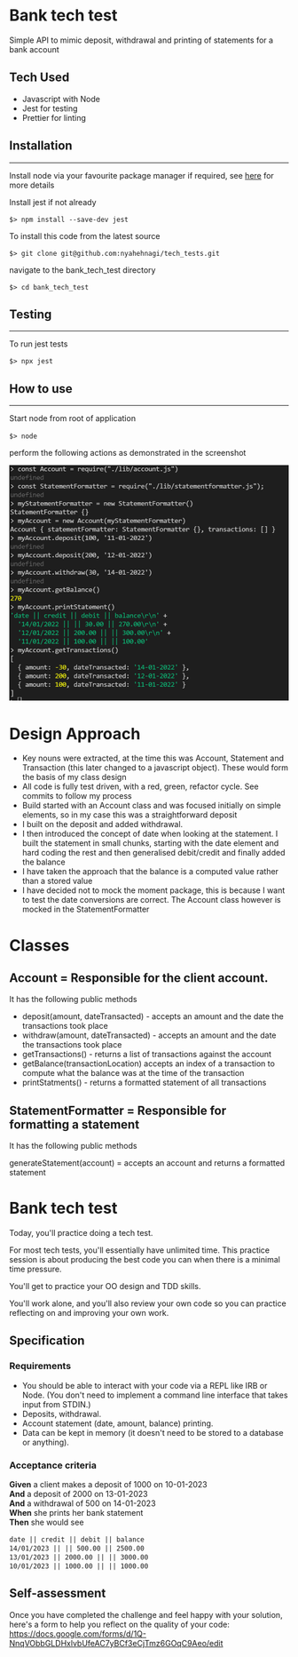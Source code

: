 # Bank tech test

Simple API to mimic deposit, withdrawal and printing of statements for a bank account

## Tech Used

- Javascript with Node
- Jest for testing
- Prettier for linting

## Installation

---

Install node via your favourite package manager if required, see [here](https://nodejs.org/en/ "Node") for more details

Install jest if not already

```
$> npm install --save-dev jest
```

To install this code from the latest source

```
$> git clone git@github.com:nyahehnagi/tech_tests.git

```

navigate to the bank_tech_test directory

```
$> cd bank_tech_test
```

## Testing

---

To run jest tests

```
$> npx jest
```

## How to use

---

Start node from root of application

`$> node`

perform the following actions as demonstrated in the screenshot

![alt text](https://github.com/nyahehnagi/tech_tests/blob/main/bank_tech_test/docs/bank_tech_test_screenshot.png)

# Design Approach

- Key nouns were extracted, at the time this was Account, Statement and Transaction (this later changed to a javascript object). These would form the basis of my class design
- All code is fully test driven, with a red, green, refactor cycle. See commits to follow my process
- Build started with an Account class and was focused initially on simple elements, so in my case this was a straightforward deposit
- I built on the deposit and added withdrawal.
- I then introduced the concept of date when looking at the statement. I built the statement in small chunks, starting with the date element and hard coding the rest and then generalised debit/credit and finally added the balance
- I have taken the approach that the balance is a computed value rather than a stored value
- I have decided not to mock the moment package, this is because I want to test the date conversions are correct. The Account class however is mocked in the StatementFormatter

# Classes
## Account = Responsible for the client account.

It has the following public methods
- deposit(amount, dateTransacted) - accepts an amount and the date the transactions took place
- withdraw(amount, dateTransacted) - accepts an amount and the date the transactions took place
- getTransactions() - returns a list of transactions against the account
- getBalance(transactionLocation) accepts an index of a transaction to compute what the balance was at the time of the transaction
- printStatments() - returns a formatted statement of all transactions
## StatementFormatter = Responsible for formatting a statement
It has the following public methods

generateStatement(account) = accepts an account and returns a formatted statement


# Bank tech test

Today, you'll practice doing a tech test.

For most tech tests, you'll essentially have unlimited time. This practice session is about producing the best code you can when there is a minimal time pressure.

You'll get to practice your OO design and TDD skills.

You'll work alone, and you'll also review your own code so you can practice reflecting on and improving your own work.

## Specification

### Requirements

- You should be able to interact with your code via a REPL like IRB or Node. (You don't need to implement a command line interface that takes input from STDIN.)
- Deposits, withdrawal.
- Account statement (date, amount, balance) printing.
- Data can be kept in memory (it doesn't need to be stored to a database or anything).

### Acceptance criteria

**Given** a client makes a deposit of 1000 on 10-01-2023  
**And** a deposit of 2000 on 13-01-2023  
**And** a withdrawal of 500 on 14-01-2023  
**When** she prints her bank statement  
**Then** she would see

```
date || credit || debit || balance
14/01/2023 || || 500.00 || 2500.00
13/01/2023 || 2000.00 || || 3000.00
10/01/2023 || 1000.00 || || 1000.00
```

## Self-assessment

Once you have completed the challenge and feel happy with your solution, here's a form to help you reflect on the quality of your code: https://docs.google.com/forms/d/1Q-NnqVObbGLDHxlvbUfeAC7yBCf3eCjTmz6GOqC9Aeo/edit
